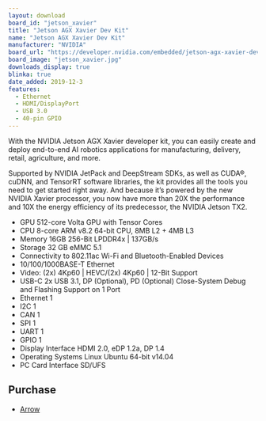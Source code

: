 ```yaml
---
layout: download
board_id: "jetson_xavier"
title: "Jetson AGX Xavier Dev Kit"
name: "Jetson AGX Xavier Dev Kit"
manufacturer: "NVIDIA"
board_url: "https://developer.nvidia.com/embedded/jetson-agx-xavier-developer-kit"
board_image: "jetson_xavier.jpg"
downloads_display: true
blinka: true
date_added: 2019-12-3
features:
  - Ethernet
  - HDMI/DisplayPort
  - USB 3.0
  - 40-pin GPIO
---
```


With the NVIDIA Jetson AGX Xavier developer kit, you can easily create and deploy end-to-end AI robotics applications for manufacturing, delivery, retail, agriculture, and more.

Supported by NVIDIA JetPack and DeepStream SDKs, as well as CUDA®, cuDNN, and TensorRT software libraries, the kit provides all the tools you need to get started right away. And because it’s powered by the new NVIDIA Xavier processor, you now have more than 20X the performance and 10X the energy efficiency of its predecessor, the NVIDIA Jetson TX2.

- GPU    512-core Volta GPU with Tensor Cores
- CPU    8-core ARM v8.2 64-bit CPU, 8MB L2 + 4MB L3
- Memory    16GB 256-Bit LPDDR4x | 137GB/s
- Storage    32 GB eMMC 5.1
- Connectivity to 802.11ac Wi-Fi and Bluetooth-Enabled Devices
- 10/100/1000BASE-T Ethernet
- Video: (2x) 4Kp60 | HEVC/(2x) 4Kp60 | 12-Bit Support
- USB-C   2x USB 3.1, DP (Optional), PD (Optional) Close-System Debug and Flashing Support on 1 Port
- Ethernet  1
- I2C   1
- CAN  1
- SPI   1
- UART  1
- GPIO  1
- Display Interface HDMI 2.0, eDP 1.2a, DP 1.4
- Operating Systems  Linux Ubuntu 64-bit v14.04
- PC Card Interface SD/UFS

## Purchase
* [Arrow](https://www.arrow.com/en/products/945-82771-0000-000/nvidia)
